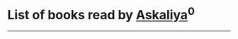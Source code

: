 # List of books read by [Askaliya](https://plus.google.com/u/0/108887983030919100717/)<sup>0</sup>
---

